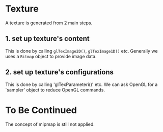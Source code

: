 ﻿# Texture
A texture is generated from 2 main steps.
## 1. set up texture's content
This is done by calling `glTexImage2D()`, `glTexImage1D()` etc.
Generally we uses a `Bitmap` object to provide image data.
## 2. set up texture's configurations
This is done by calling 'glTexParameteri()' etc.
We can ask OpenGL for a `sampler' object to reduce OpenGL commands.
# To Be Continued
The concept of mipmap is still not applied.
